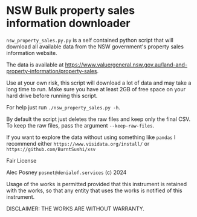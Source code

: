 # NSW Bulk property sales information downloader

`nsw_property_sales.py.py` is a self contained python script that will download all available data from the NSW government's property sales information website. 

The data is available at https://www.valuergeneral.nsw.gov.au/land-and-property-information/property-sales.

Use at your own risk, this script will download a lot of data and may take a long time to run. Make sure you have at least 2GB of free space on your hard drive before running this script.

For help just run `./nsw_property_sales.py -h`.

By default the script just deletes the raw files and keep only the final CSV.
To keep the raw files, pass the argument `--keep-raw-files`.

If you want to explore the data without using something like `pandas` I recommend either
`https://www.visidata.org/install/` or `https://github.com/BurntSushi/xsv`


Fair License


Alec Posney `posnet@denialof.services` (c) 2024


Usage of the works is permitted provided that this instrument is retained with the works, so that any entity that uses the works is notified of this instrument.


DISCLAIMER: THE WORKS ARE WITHOUT WARRANTY.
